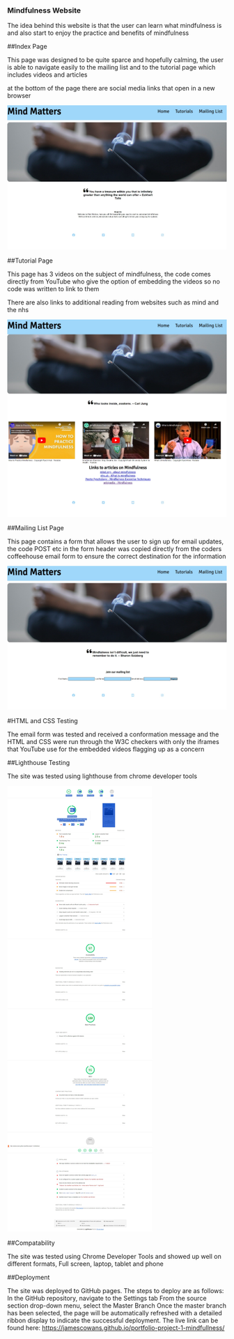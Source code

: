 ### Mindfulness Website

The idea behind this website is that the user can learn what mindfulness is and also start to enjoy the practice and benefits of mindfulness

##Index Page

This page was designed to be quite sparce and hopefully calming, the user is able to navigate easily to the mailing list and to the tutorial page which includes videos and articles

at the bottom of the page there are social media links that open in a new browser

![image](https://github.com/JamesCowans/portfolio-project-1-mindfullness/blob/a90d4e92ad2c47719166440c3484f9674a0d477d/assets/images/Mind%20Matters%20Index%20Page.jpeg)

##Tutorial Page

This page has 3 videos on the subject of mindfulness, the code comes directly from YouTube who give the option of embedding the videos so no code was written to link to them

There are also links to additional reading from websites such as mind and the nhs

![image](https://github.com/JamesCowans/portfolio-project-1-mindfullness/blob/162fd3ed2c3911045cce71f8f0904b915ebed64d/assets/images/Mind%20Matters%20Tutorial%20Page.jpeg)

##Mailing List Page

This page contains a form that allows the user to sign up for email updates, the code POST etc in the form header was copied directly from the coders coffeehouse email form to ensure the correct destination for the information

![image](https://github.com/JamesCowans/portfolio-project-1-mindfullness/blob/73ba6de69822e4757e73f2e1d0bcdd514df149f8/assets/images/Mind%20Matters%20Mailing%20List%20Page.jpeg)

#HTML and CSS Testing

The email form was tested and received a conformation message and the HTML and CSS were run through the W3C checkers with only the iframes that YouTube use for the embedded videos flagging up as a concern

##Lighthouse Testing

The site was tested using lighthouse from chrome developer tools

![image](https://github.com/JamesCowans/portfolio-project-1-mindfullness/blob/4cc29803c5d08812b6869c1f4dd8206e6225d975/assets/images/Lighthouse%20Report.jpg)

##Compatability

The site was tested using Chrome Developer Tools and showed up well on different formats, Full screen, laptop, tablet and phone

##Deployment


The site was deployed to GitHub pages. The steps to deploy are as follows:
In the GitHub repository, navigate to the Settings tab
From the source section drop-down menu, select the Master Branch
Once the master branch has been selected, the page will be automatically refreshed with a detailed ribbon display to indicate the successful deployment.
The live link can be found here: https://jamescowans.github.io/portfolio-project-1-mindfullness/




